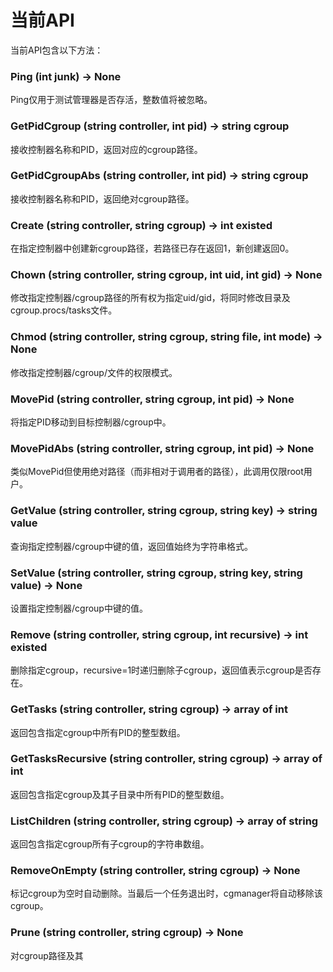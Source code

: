 # 当前API
当前API包含以下方法：

### Ping (int junk) -> None
Ping仅用于测试管理器是否存活，整数值将被忽略。

### GetPidCgroup (string controller, int pid) -> string cgroup
接收控制器名称和PID，返回对应的cgroup路径。

### GetPidCgroupAbs (string controller, int pid) -> string cgroup
接收控制器名称和PID，返回绝对cgroup路径。

### Create (string controller, string cgroup) -> int existed
在指定控制器中创建新cgroup路径，若路径已存在返回1，新创建返回0。

### Chown (string controller, string cgroup, int uid, int gid) -> None
修改指定控制器/cgroup路径的所有权为指定uid/gid，将同时修改目录及cgroup.procs/tasks文件。

### Chmod (string controller, string cgroup, string file, int mode) -> None
修改指定控制器/cgroup/文件的权限模式。

### MovePid (string controller, string cgroup, int pid) -> None
将指定PID移动到目标控制器/cgroup中。

### MovePidAbs (string controller, string cgroup, int pid) -> None
类似MovePid但使用绝对路径（而非相对于调用者的路径），此调用仅限root用户。

### GetValue (string controller, string cgroup, string key) -> string value
查询指定控制器/cgroup中键的值，返回值始终为字符串格式。

### SetValue (string controller, string cgroup, string key, string value) -> None
设置指定控制器/cgroup中键的值。

### Remove (string controller, string cgroup, int recursive) -> int existed
删除指定cgroup，recursive=1时递归删除子cgroup，返回值表示cgroup是否存在。

### GetTasks (string controller, string cgroup) -> array of int
返回包含指定cgroup中所有PID的整型数组。

### GetTasksRecursive (string controller, string cgroup) -> array of int
返回包含指定cgroup及其子目录中所有PID的整型数组。

### ListChildren (string controller, string cgroup) -> array of string
返回包含指定cgroup所有子cgroup的字符串数组。

### RemoveOnEmpty (string controller, string cgroup) -> None
标记cgroup为空时自动删除。当最后一个任务退出时，cgmanager将自动移除该cgroup。

### Prune (string controller, string cgroup) -> None
对cgroup路径及其
